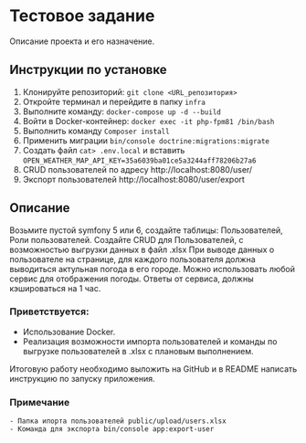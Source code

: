 # Тестовое задание

Описание проекта и его назначение.

## Инструкции по установке

1. Клонируйте репозиторий: `git clone <URL_репозитория>`
2. Откройте терминал и перейдите в папку `infra`
3. Выполните команду: `docker-compose up -d --build`
4. Войти в Docker-контейнер: `docker exec -it php-fpm81 /bin/bash`
5. Выполнить команду `Composer install`
6. Применить миграции `bin/console doctrine:migrations:migrate`  
7. Создать файл `cat> .env.local` и вставить `OPEN_WEATHER_MAP_API_KEY=35a6039ba01ce5a3244aff78206b27a6`
8. СRUD пользователей по адресу http://localhost:8080/user/
9. Экспорт пользователей http://localhost:8080/user/export

## Описание

Возьмите пустой symfony 5 или 6, создайте таблицы: Пользователей, Роли пользователей. Создайте CRUD для Пользователей, с возможностью  выгрузки данных в файл .xlsx
При выводе данных о пользователе на странице, для каждого пользователя должна выводиться актульная погода в его городе. Можно использовать любой сервис для отображения погоды.
Ответы от сервиса, должны кэшироваться на 1 час.

### Приветствуется:
- Использование Docker.
- Реализация возможности импорта пользователей и команды по выгрузке пользователей в .xlsx с плановым выполнением.

Итоговую работу необходимо выложить на GitHub и в README написать инструкцию по запуску приложения.

### Примечание
    - Папка ипорта пользователей public/upload/users.xlsx 
    - Команда для экспорта bin/console app:export-user
